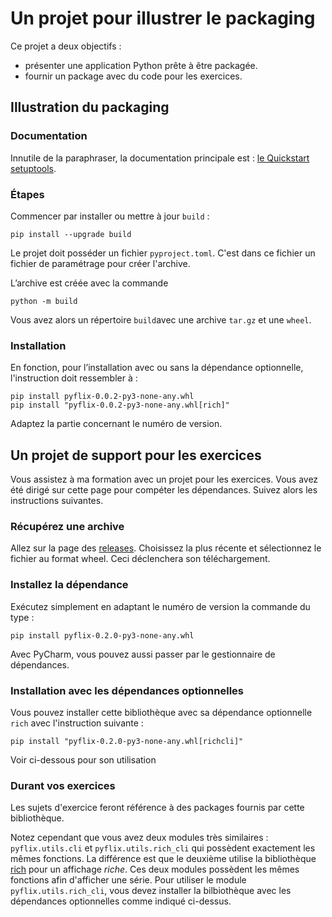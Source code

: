 # Un projet pour illustrer le packaging

Ce projet a deux objectifs :
- présenter une application Python prête à être packagée.
- fournir un package avec du code pour les exercices.

## Illustration du packaging
### Documentation
Innutile de la paraphraser, la documentation principale est : [le Quickstart setuptools](https://setuptools.pypa.io/en/latest/userguide/quickstart.html).

### Étapes
Commencer par installer ou mettre à jour `build` :

```
pip install --upgrade build
```

Le projet doit posséder un fichier `pyproject.toml`. C'est dans ce fichier un fichier de
paramétrage pour créer l'archive.

L’archive est créée avec la commande
```
python -m build
```
Vous avez alors un répertoire `build`avec une archive `tar.gz` et une `wheel`.

### Installation
En fonction, pour l’installation avec ou sans la dépendance optionnelle, l'instruction doit
ressembler à :
```
pip install pyflix-0.0.2-py3-none-any.whl
pip install "pyflix-0.0.2-py3-none-any.whl[rich]"
```

Adaptez la partie concernant le numéro de version.

## Un projet de support pour les exercices
Vous assistez à ma formation avec un projet pour les exercices. Vous avez été dirigé sur cette
page pour compéter les dépendances. Suivez alors les instructions suivantes.

### Récupérez une archive
Allez sur la page des [releases](https://github.com/darko-itpro/pyschool-lib/releases). Choisissez
la plus récente et sélectionnez le fichier au format wheel. Ceci déclenchera son téléchargement.

### Installez la dépendance
Exécutez simplement en adaptant le numéro de version la commande du type :
```
pip install pyflix-0.2.0-py3-none-any.whl
```

Avec PyCharm, vous pouvez aussi passer par le gestionnaire de dépendances.

### Installation avec les dépendances optionnelles
Vous pouvez installer cette bibliothèque avec sa dépendance optionnelle `rich` avec l'instruction
suivante :
```
pip install "pyflix-0.2.0-py3-none-any.whl[richcli]"
```

Voir ci-dessous pour son utilisation

### Durant vos exercices
Les sujets d'exercice feront référence à des packages fournis par cette bibliothèque.

Notez cependant que vous avez deux modules très similaires : `pyflix.utils.cli` et
`pyflix.utils.rich_cli` qui possèdent exactement les mêmes fonctions. La différence est que le
deuxième utilise la bibliothèque [rich](https://rich.readthedocs.io/en/stable/introduction.html)
pour un affichage *riche*. Ces deux modules possèdent les mêmes fonctions afin d'afficher une
série. Pour utiliser le module `pyflix.utils.rich_cli`, vous devez installer la bilbiothèque avec
les dépendances optionnelles comme indiqué ci-dessus. 
